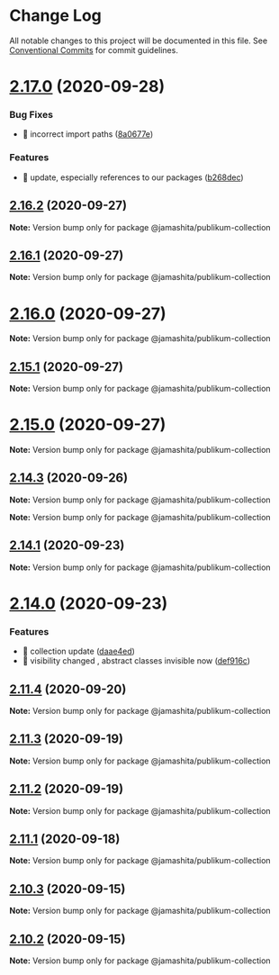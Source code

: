 # Change Log

All notable changes to this project will be documented in this file.
See [Conventional Commits](https://conventionalcommits.org) for commit guidelines.

# [2.17.0](https://github.com/jamashita/publikum/compare/v2.16.2...v2.17.0) (2020-09-28)


### Bug Fixes

* 🐛 incorrect import paths ([8a0677e](https://github.com/jamashita/publikum/commit/8a0677e1afe4569436787a27fb4ac779eaf67279))


### Features

* 🎸 update, especially references to our packages ([b268dec](https://github.com/jamashita/publikum/commit/b268dec587801981c6ef0b2bcdc86adcc3615b1f))





## [2.16.2](https://github.com/jamashita/publikum/compare/v2.16.1...v2.16.2) (2020-09-27)

**Note:** Version bump only for package @jamashita/publikum-collection





## [2.16.1](https://github.com/jamashita/publikum/compare/v2.16.0...v2.16.1) (2020-09-27)

**Note:** Version bump only for package @jamashita/publikum-collection





# [2.16.0](https://github.com/jamashita/publikum/compare/v2.14.3...v2.16.0) (2020-09-27)

**Note:** Version bump only for package @jamashita/publikum-collection





## [2.15.1](https://github.com/jamashita/publikum/compare/v2.15.0...v2.15.1) (2020-09-27)

**Note:** Version bump only for package @jamashita/publikum-collection





# [2.15.0](https://github.com/jamashita/publikum/compare/v2.14.3...v2.15.0) (2020-09-27)

**Note:** Version bump only for package @jamashita/publikum-collection





## [2.14.3](https://github.com/jamashita/publikum/compare/v2.14.2...v2.14.3) (2020-09-26)

**Note:** Version bump only for package @jamashita/publikum-collection







**Note:** Version bump only for package @jamashita/publikum-collection





## [2.14.1](https://github.com/jamashita/publikum/compare/v2.14.0...v2.14.1) (2020-09-23)

**Note:** Version bump only for package @jamashita/publikum-collection





# [2.14.0](https://github.com/jamashita/publikum/compare/v2.11.4...v2.14.0) (2020-09-23)


### Features

* 🎸 collection update ([daae4ed](https://github.com/jamashita/publikum/commit/daae4ed159eaf0f8cafe31853805798fae7dc3aa))
* 🎸 visibility changed , abstract classes invisible now ([def916c](https://github.com/jamashita/publikum/commit/def916c5749c7c4c5a7863d7a959b047c1638742))





## [2.11.4](https://github.com/jamashita/publikum/compare/v2.11.3...v2.11.4) (2020-09-20)

**Note:** Version bump only for package @jamashita/publikum-collection





## [2.11.3](https://github.com/jamashita/publikum/compare/v2.12.0...v2.11.3) (2020-09-19)

**Note:** Version bump only for package @jamashita/publikum-collection





## [2.11.2](https://github.com/jamashita/publikum/compare/v2.12.0...v2.11.2) (2020-09-19)

**Note:** Version bump only for package @jamashita/publikum-collection





## [2.11.1](https://github.com/jamashita/publikum.git/packages/collection/compare/v2.11.0...v2.11.1) (2020-09-18)

**Note:** Version bump only for package @jamashita/publikum-collection





## [2.10.3](https://github.com/jamashita/publikum.git/packages/collection/compare/v2.10.2...v2.10.3) (2020-09-15)

**Note:** Version bump only for package @jamashita/publikum-collection





## [2.10.2](https://github.com/jamashita/publikum.git/packages/collection/compare/v2.10.1...v2.10.2) (2020-09-15)

**Note:** Version bump only for package @jamashita/publikum-collection
